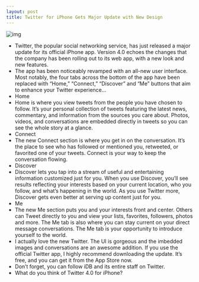 ```yaml
---
layout: post
title: Twitter for iPhone Gets Major Update with New Design
---
```

![img](http://media.idownloadblog.com/wp-content/uploads/2011/12/New-Twitter-iOS-5.jpg)
* Twitter, the popular social networking service, has just released a major update for its official iPhone app. Version 4.0 echoes the changes that the company has been rolling out to its web app, with a new look and new features.
* The app has been noticeably revamped with an all-new user interface. Most notably, the four tabs across the bottom of the app have been replaced with “Home,” “Connect,” “Discover” and “Me” buttons that aim to enhance your Twitter experience…
* Home
* Home is where you view tweets from the people you have chosen to follow. It’s your personal collection of tweets featuring the latest news, commentary, and information from the sources you care about. Photos, videos, and conversations are embedded directly in tweets so you can see the whole story at a glance.
* Connect
* The new Connect section is where you get in on the conversation. It’s the place to see who has followed or mentioned you, retweeted, or favorited one of your tweets. Connect is your way to keep the conversation flowing.
* Discover
* Discover lets you tap into a stream of useful and entertaining information customized just for you. When you use Discover, you’ll see results reflecting your interests based on your current location, who you follow, and what’s happening in the world. As you use Twitter more, Discover gets even better at serving up content just for you.
* Me
* The new Me section puts you and your interests front and center. Others can Tweet directly to you and view your lists, favorites, followers, photos and more. The Me tab is also where you can stay current on your direct message conversations. The Me tab is your opportunity to introduce yourself to the world.
* I actually love the new Twitter. The UI is gorgeous and the imbedded images and conversations are an awesome addition. If you use the official Twitter app, I highly recommend downloading the update. It’s free, and you can get it from the App Store now.
* Don’t forget, you can follow iDB and its entire staff on Twitter.
* What do you think of Twitter 4.0 for iPhone?

